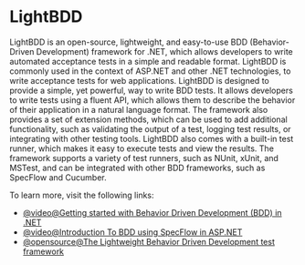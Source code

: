 # LightBDD

LightBDD is an open-source, lightweight, and easy-to-use BDD (Behavior-Driven Development) framework for .NET, which allows developers to write automated acceptance tests in a simple and readable format. LightBDD is commonly used in the context of ASP.NET and other .NET technologies, to write acceptance tests for web applications. LightBDD is designed to provide a simple, yet powerful, way to write BDD tests. It allows developers to write tests using a fluent API, which allows them to describe the behavior of their application in a natural language format. The framework also provides a set of extension methods, which can be used to add additional functionality, such as validating the output of a test, logging test results, or integrating with other testing tools. LightBDD also comes with a built-in test runner, which makes it easy to execute tests and view the results. The framework supports a variety of test runners, such as NUnit, xUnit, and MSTest, and can be integrated with other BDD frameworks, such as SpecFlow and Cucumber.

To learn more, visit the following links:

- [@video@Getting started with Behavior Driven Development (BDD) in .NET](https://www.youtube.com/watch?v=EEeVU0z26u0)
- [@video@Introduction To BDD using SpecFlow in ASP.NET](https://www.youtube.com/watch?v=8KPrhBqZ-kk)
- [@opensource@The Lightweight Behavior Driven Development test framework](https://github.com/LightBDD/LightBDD)
